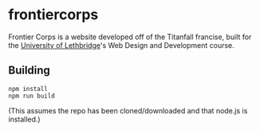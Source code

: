 # frontiercorps

Frontier Corps is a website developed off of the Titanfall francise, built for the [University of Lethbridge](https://www.ulethbridge.ca/)'s Web Design and Development course.

## Building

```
npm install
npm run build
```

(This assumes the repo has been cloned/downloaded and that node.js is installed.)